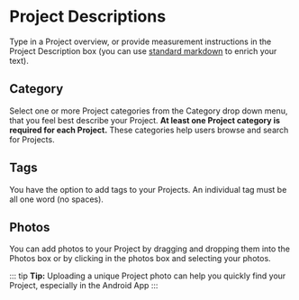 # Project Descriptions

Type in a Project overview, or provide measurement instructions in the Project Description box (you can use [standard markdown](https://daringfireball.net/projects/markdown) to enrich your text).

## Category

Select one or more Project categories from the Category drop down menu, that you feel best describe your Project. **At least one Project category is required for each Project.** These categories help users browse and search for Projects.

## Tags

You have the option to add tags to your Projects. An individual tag must be all one word (no spaces).

## Photos

You can add photos to your Project by dragging and dropping them into the Photos box or by clicking in the photos box and selecting your photos.

::: tip
**Tip:** Uploading a unique Project photo can help you quickly find your Project, especially in the Android App
:::
